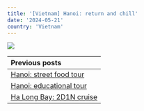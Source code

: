 ```yaml
---
title: '[Vietnam] Hanoi: return and chill'
date: '2024-05-21'
country: 'Vietnam'
---
```


![](/images/posts/travel/vietnam-2024/return-to-hanoi/.jpg)

| Previous posts |
| :---           |
| [Hanoi: street food tour](./hanoi-street-food-tour) |
| [Hanoi: educational tour](./hanoi-educational-tour) |
| [Ha Long Bay: 2D1N cruise](./ha-long-bay-cruise) |
